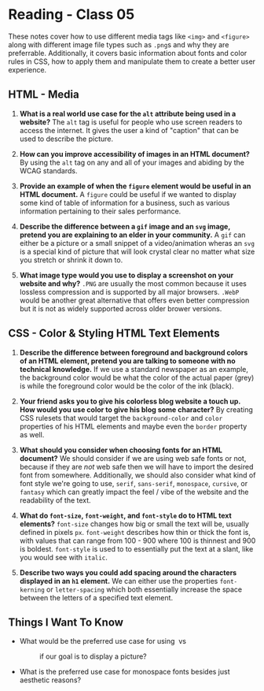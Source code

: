 # Reading - Class 05

These notes cover how to use different media tags like `<img>` and `<figure>` along with different image file types such as `.png`s and why they are preferrable. Additionally, it covers basic information about fonts and color rules in CSS, how to apply them and manipulate them to create a better user experience.

## HTML - Media

1. **What is a real world use case for the `alt` attribute being used in a website?** The `alt` tag is useful for people who use screen readers to access the internet. It gives the user a kind of "caption" that can be used to describe the picture. 

2. **How can you improve accessibility of images in an HTML document?** By using the `alt` tag on any and all of your images and abiding by the WCAG standards.

3. **Provide an example of when the `figure` element would be useful in an HTML document.** A `figure` could be useful if we wanted to display some kind of table of information for a business, such as various information pertaining to their sales performance.

4. **Describe the difference between a `gif` image and an `svg` image, pretend you are explaining to an elder in your community.** A `gif` can either be a picture or a small snippet of a video/animation wheras an `svg` is a special kind of picture that will look crystal clear no matter what size you stretch or shrink it down to.

5. **What image type would you use to display a screenshot on your website and why?** `.PNG` are usually the most common because it uses lossless compression and is supported by all major browsers.  `.WebP` would be another great alternative that offers even better compression but it is not as widely supported across older brower versions.

## CSS - Color & Styling HTML Text Elements

1. **Describe the difference between foreground and background colors of an HTML element, pretend you are talking to someone with no technical knowledge.** If we use a standard newspaper as an example, the background color would be what the color of the actual paper (grey) is while the foreground color would be the color of the ink (black).

2. **Your friend asks you to give his colorless blog website a touch up. How would you use color to give his blog some character?** By creating CSS rulesets that would target the `background-color` and `color` properties of his HTML elements and maybe even the `border` property as well.

3. **What should you consider when choosing fonts for an HTML document?** We should consider if we are using web safe fonts or not, because if they are *not* web safe then we will have to import the desired font from somewhere. Additionally, we should also consider what kind of font style we're going to use, `serif`, `sans-serif`, `monospace`, `cursive`, or `fantasy` which can greatly impact the feel / vibe of the website and the readability of the text.

4. **What do `font-size`, `font-weight`, and `font-style` do to HTML text elements?** `font-size` changes how big or small the text will be, usually defined in pixels `px`. `font-weight` describes how thin or thick the font is, with values that can range from 100 - 900 where 100 is thinnest and 900 is boldest. `font-style` is used to to essentially put the text at a slant, like you would see with `italic`.

5. **Describe two ways you could add spacing around the characters displayed in an `h1` element.** We can either use the properties `font-kerning` or `letter-spacing` which both essentially increase the space between the letters of a specified text element.

## Things I Want To Know
- What would be the preferred use case for using <img> vs <figure> if our goal is to display a picture?
- What is the preferred use case for monospace fonts besides just aesthetic reasons?
